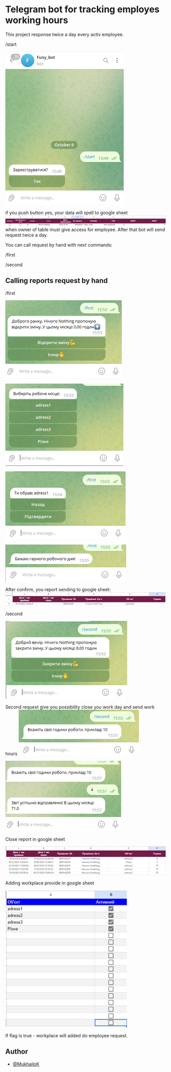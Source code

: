 # Telegram bot for tracking employes working hours

This project response twice a day every activ employee.

/start

![Screen shot1](screenshots/img2.png)

if you push button yes, your data will spell to google sheet
![Screen shot2](screenshots/img3.png)
when owner of table must give access for employee.
After that bot will send request twice a day.

You can call request by hand with next commands:

/first

/second

## Calling reports request by hand

/first

![Screen shot3](screenshots/img4.png)

![Screen shot4](screenshots/img5.png)

![Screen shot5](screenshots/img6.png)

![Screen shot6](screenshots/img7.png)

After confirm, you report sending to google sheet:
![Screen shot7](screenshots/img.png)

/second

![Screen shot8](screenshots/img10.png)

Second request give you possibility close you work day and send work hours
![Screen shot9](screenshots/img11.png)

![Screen shot10](screenshots/img14.png)

Close report in google sheet

![Screen shot11](screenshots/img16.png)

Adding workplace provide in google sheet

![Screen shot12](screenshots/img18.png)

If flag is true - workplace will added do employee request.

## Author

- [@MukhailoK](https://github.com/MukhailoK)

